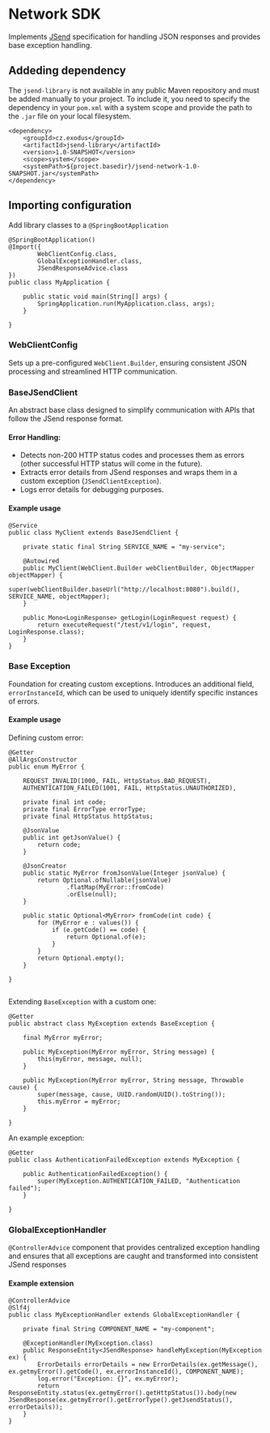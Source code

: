 # Network SDK
Implements [JSend](https://github.com/omniti-labs/jsend) specification for handling JSON responses and provides base exception handling.

## Addeding dependency
The `jsend-library` is not available in any public Maven repository and must be added manually to your project. To include it, you need to specify the dependency in your `pom.xml` with a system scope and provide the path to the `.jar` file on your local filesystem.
```
<dependency>
    <groupId>cz.exodus</groupId>
    <artifactId>jsend-library</artifactId>
    <version>1.0-SNAPSHOT</version>
    <scope>system</scope>
    <systemPath>${project.basedir}/jsend-network-1.0-SNAPSHOT.jar</systemPath>
</dependency>
```

## Importing configuration
Add library classes to a `@SpringBootApplication`

```
@SpringBootApplication()
@Import({
		WebClientConfig.class,
		GlobalExceptionHandler.class,
		JSendResponseAdvice.class
})
public class MyApplication {

	public static void main(String[] args) {
		SpringApplication.run(MyApplication.class, args);
	}

}

```

### WebClientConfig
Sets up a pre-configured `WebClient.Builder`, ensuring consistent JSON processing and streamlined HTTP communication.

### BaseJSendClient
An abstract base class designed to simplify communication with APIs that follow the JSend response format.

#### Error Handling:
- Detects non-200 HTTP status codes and processes them as errors (other successful HTTP status will come in the future).
- Extracts error details from JSend responses and wraps them in a custom exception (`JSendClientException`).
- Logs error details for debugging purposes.

#### Example usage
```
@Service
public class MyClient extends BaseJSendClient {

    private static final String SERVICE_NAME = "my-service";

    @Autowired
    public MyClient(WebClient.Builder webClientBuilder, ObjectMapper objectMapper) {
        super(webClientBuilder.baseUrl("http://localhost:8080").build(), SERVICE_NAME, objectMapper);
    }

    public Mono<LoginResponse> getLogin(LoginRequest request) {
        return executeRequest("/test/v1/login", request, LoginResponse.class);
    }
}

```

### Base Exception
Foundation for creating custom exceptions. Introduces an additional field, `errorInstanceId`, which can be used to uniquely identify specific instances of errors.

#### Example usage
Defining custom error:
```
@Getter
@AllArgsConstructor
public enum MyError {

    REQUEST_INVALID(1000, FAIL, HttpStatus.BAD_REQUEST),
    AUTHENTICATION_FAILED(1001, FAIL, HttpStatus.UNAUTHORIZED),

    private final int code;
    private final ErrorType errorType;
    private final HttpStatus httpStatus;

    @JsonValue
    public int getJsonValue() {
        return code;
    }

    @JsonCreator
    public static MyError fromJsonValue(Integer jsonValue) {
        return Optional.ofNullable(jsonValue)
                .flatMap(MyError::fromCode)
                .orElse(null);
    }

    public static Optional<MyError> fromCode(int code) {
        for (MyError e : values()) {
            if (e.getCode() == code) {
                return Optional.of(e);
            }
        }
        return Optional.empty();
    }

}


```

Extending `BaseException` with a custom one:
```
@Getter
public abstract class MyException extends BaseException {

    final MyError myError;

    public MyException(MyError myError, String message) {
        this(myError, message, null);
    }

    public MyException(MyError myError, String message, Throwable cause) {
        super(message, cause, UUID.randomUUID().toString());
        this.myError = myError;
    }

}
```
An example exception:
```
@Getter
public class AuthenticationFailedException extends MyException {

    public AuthenticationFailedException() {
        super(MyException.AUTHENTICATION_FAILED, "Authentication failed");
    }

}

```

### GlobalExceptionHandler
`@ControllerAdvice` component that provides centralized exception handling and ensures that all exceptions are caught and transformed into consistent JSend responses

#### Example extension
```
@ControllerAdvice
@Slf4j
public class MyExceptionHandler extends GlobalExceptionHandler {

    private final String COMPONENT_NAME = "my-component";

    @ExceptionHandler(MyException.class)
    public ResponseEntity<JSendResponse> handleMyException(MyException ex) {
        ErrorDetails errorDetails = new ErrorDetails(ex.getMessage(), ex.getmyError().getCode(), ex.errorInstanceId(), COMPONENT_NAME);
        log.error("Exception: {}", ex.myError);
        return ResponseEntity.status(ex.getmyError().getHttpStatus()).body(new JSendResponse(ex.getmyError().getErrorType().getJsendStatus(), errorDetails));
    }
}

```